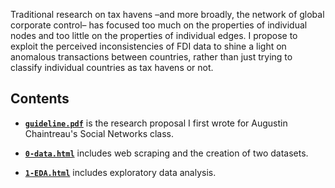 
Traditional research on tax havens –and more broadly, the network of global corporate control– has focused too much on the properties of individual nodes and too little on the properties of individual edges. I propose to exploit the perceived inconsistencies of FDI data to shine a light on anomalous transactions between countries, rather than just trying to classify individual countries as tax havens or not.

## Contents

- [**`guideline.pdf`**](https://acastroaraujo.github.io/TaxHavens/guideline.pdf) is the research proposal I first wrote for Augustin Chaintreau's Social Networks class.

- [**`0-data.html`**](https://acastroaraujo.github.io/TaxHavens/0-data.html) includes web scraping and the creation of two datasets.

- [**`1-EDA.html`**](https://acastroaraujo.github.io/TaxHavens/1-EDA.html) includes exploratory data analysis.

